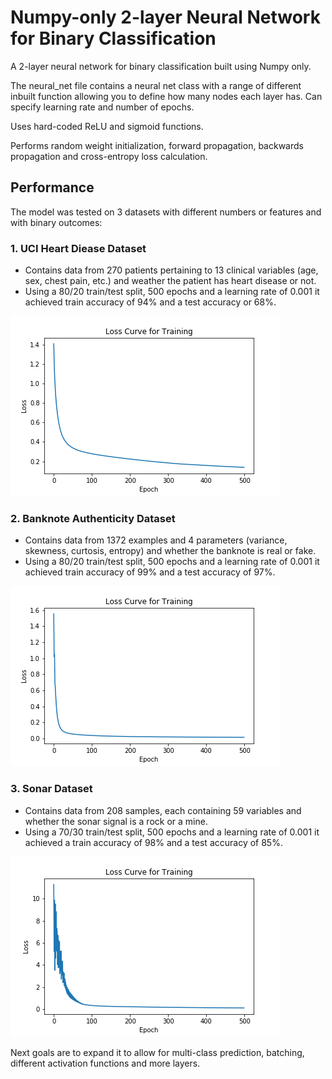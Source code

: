 # Numpy-only 2-layer Neural Network for Binary Classification

A 2-layer neural network for binary classification built using Numpy only. 

The neural_net file contains a neural net class with a range of different inbuilt function allowing you to define how many nodes each layer has. Can specify learning rate and number of epochs. 

Uses hard-coded ReLU and sigmoid functions. 

Performs random weight initialization, forward propagation, backwards propagation and cross-entropy loss calculation.

## Performance

The model was tested on 3 datasets with different numbers or features and with binary outcomes:

### 1. UCI Heart Diease Dataset

- Contains data from 270 patients pertaining to 13 clinical variables (age, sex, chest pain, etc.) and weather the patient has heart disease or not.</br> 
- Using a 80/20 train/test split, 500 epochs and a learning rate of 0.001 it achieved train accuracy of 94% and a test accuracy or 68%.

![](https://github.com/sandzp/neural_network_numpy/blob/main/Images/heart_disease_model1.png)

### 2. Banknote Authenticity Dataset

- Contains data from 1372 examples and 4 parameters (variance, skewness, curtosis, entropy) and whether the banknote is real or fake.</br> 
- Using a 80/20 train/test split, 500 epochs and a learning rate of 0.001 it achieved train accuracy of 99% and a test accuracy of 97%.

![](https://github.com/sandzp/neural_network_numpy/blob/main/Images/bank_note_model1.png)

### 3. Sonar Dataset

- Contains data from 208 samples, each containing 59 variables and whether the sonar signal is a rock or a mine.</br>
- Using a 70/30 train/test split, 500 epochs and a learning rate of 0.001 it achieved a train accuracy of 98% and a test accuracy of 85%.

![](https://github.com/sandzp/neural_network_numpy/blob/main/Images/sonar_dataset_model1.png)

Next goals are to expand it to allow for multi-class prediction, batching, different activation functions and  more layers. 
